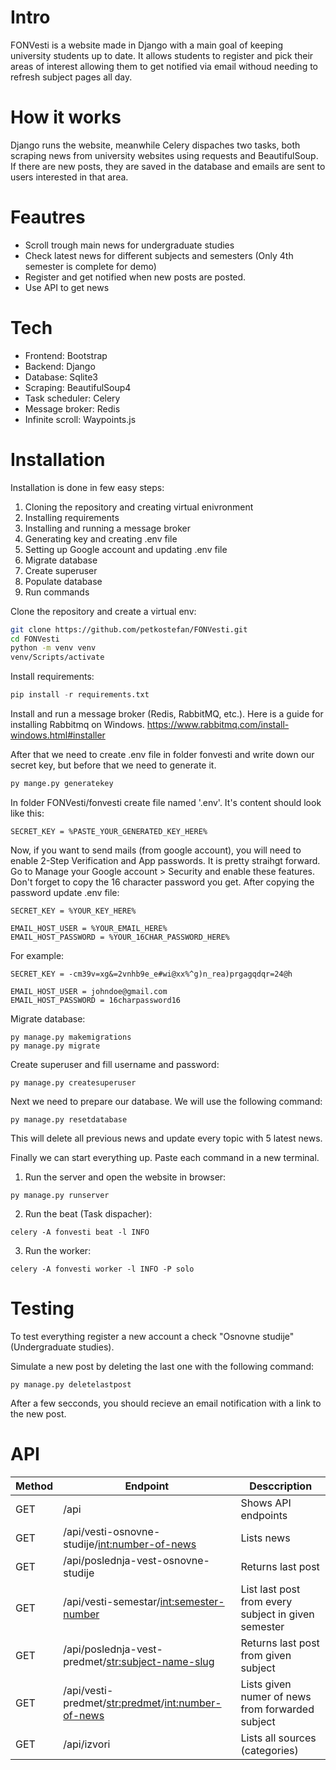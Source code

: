 # Intro

FONVesti is a website made in Django with a main goal of keeping university students up to date.
It allows students to register and pick their areas of interest allowing them to get notified via email withoud needing to refresh subject pages all day.

# How it works

Django runs the website, meanwhile Celery dispaches two tasks, both scraping news from university websites using requests and BeautifulSoup. If there are new posts, they are saved in the database and emails are sent to users interested in that area.

# Feautres

 - Scroll trough main news for undergraduate studies
 - Check latest news for different subjects and semesters (Only 4th semester is complete for demo)
 - Register and get notified when new posts are posted.
 - Use API to get news

# Tech
 - Frontend: Bootstrap
 - Backend: Django
 - Database: Sqlite3
 - Scraping: BeautifulSoup4
 - Task scheduler: Celery
 - Message broker: Redis
 - Infinite scroll: Waypoints.js

# Installation

Installation is done in few easy steps:
1. Cloning the repository and creating virtual enivronment
2. Installing requirements
3. Installing and running a message broker
4. Generating key and creating .env file
5. Setting up Google account and updating .env file
6. Migrate database
7. Create superuser
8. Populate database
9. Run commands

Clone the repository and create a virtual env:
```sh
git clone https://github.com/petkostefan/FONVesti.git
cd FONVesti
python -m venv venv
venv/Scripts/activate
```
Install requirements:
```python
pip install -r requirements.txt
```

Install and run a message broker (Redis, RabbitMQ, etc.). 
Here is a guide for installing Rabbitmq on Windows.
https://www.rabbitmq.com/install-windows.html#installer

After that we need to create .env file in folder fonvesti and write down our secret key, but before that we need to generate it.
```sh
py mange.py generatekey
```
In folder FONVesti/fonvesti create file named '.env'. It's content should look like this:
```
SECRET_KEY = %PASTE_YOUR_GENERATED_KEY_HERE%
````

Now, if you want to send mails (from google account), you will need to enable 2-Step Verification and App passwords.
It is pretty straihgt forward. Go to Manage your Google account > Security and enable these features. Don't forget to copy the 16 character password you get.
After copying the password update .env file:
```
SECRET_KEY = %YOUR_KEY_HERE%

EMAIL_HOST_USER = %YOUR_EMAIL_HERE%
EMAIL_HOST_PASSWORD = %YOUR_16CHAR_PASSWORD_HERE%
````
For example:
```
SECRET_KEY = -cm39v=xg&=2vnhb9e_e#wi@xx%^g)n_rea)prgagqdqr=24@h

EMAIL_HOST_USER = johndoe@gmail.com
EMAIL_HOST_PASSWORD = 16charpassword16
```


Migrate database:
```
py manage.py makemigrations
py manage.py migrate
```

Create superuser and fill username and password:
```
py manage.py createsuperuser
```

Next we need to prepare our database. We will use the following command:
```
py manage.py resetdatabase
```
This will delete all previous news and update every topic with 5 latest news.

Finally we can start everything up. Paste each command in a new terminal.
1. Run the server and open the website in browser:
```
py manage.py runserver
```
2. Run the beat (Task dispacher):
```
celery -A fonvesti beat -l INFO
```
3. Run the worker:
```
celery -A fonvesti worker -l INFO -P solo
```

# Testing
To test everything register a new account a check "Osnovne studije" (Undergraduate studies).

Simulate a new post by deleting the last one with the following command:
```
py manage.py deletelastpost
```
After a few secconds, you should recieve an email notification with a link to the new post.

# API
| Method | Endpoint | Desccription |
| - | - | - |
| GET | /api | Shows API endpoints |
| GET | /api/vesti-osnovne-studije/<int:number-of-news> | Lists news |
| GET | /api/poslednja-vest-osnovne-studije | Returns last post |
| GET | /api/vesti-semestar/<int:semester-number> | List last post from every subject in given semester |
| GET | /api/poslednja-vest-predmet/<str:subject-name-slug> | Returns last post from given subject |
| GET | /api/vesti-predmet/<str:predmet>/<int:number-of-news> | Lists given numer of news from forwarded subject |
| GET | /api/izvori | Lists all sources (categories) |